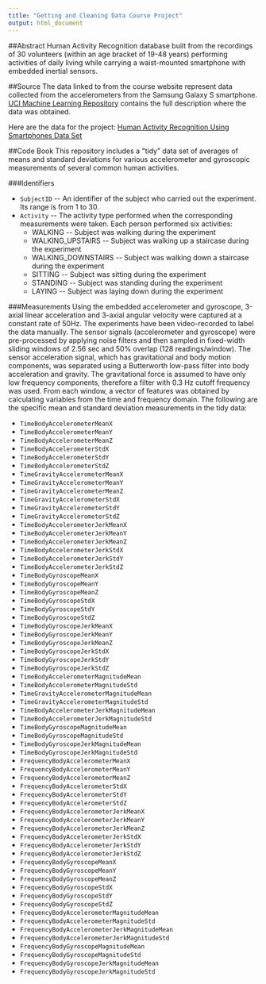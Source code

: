 ```yaml
---
title: "Getting and Cleaning Data Course Project"
output: html_document
---
```


##Abstract
Human Activity Recognition database built from the recordings of 30 volunteers (within an age bracket of 19-48 years) performing activities of daily living while carrying a waist-mounted smartphone with embedded inertial sensors.

##Source
The data linked to from the course website represent data collected from the accelerometers from the Samsung Galaxy S smartphone. [UCI Machine Learning Repository](http://archive.ics.uci.edu/ml/datasets/Human+Activity+Recognition+Using+Smartphones) contains the full description where the data was obtained.

Here are the data for the project: [Human Activity Recognition Using Smartphones Data Set](https://d396qusza40orc.cloudfront.net/getdata%2Fprojectfiles%2FUCI%20HAR%20Dataset.zip)


##Code Book
This repository includes a "tidy" data set of averages of means and standard deviations for various accelerometer and gyroscopic measurements of several common human activities. 

###Identifiers

* ```SubjectID``` --  An identifier of the subject who carried out the experiment. Its range is from 1 to 30.
* ```Activity``` --  The activity type performed when the corresponding measurements were taken. Each person performed six activities:
    + WALKING -- Subject was walking during the experiment
    + WALKING_UPSTAIRS -- Subject was walking up a staircase during the experiment
    + WALKING_DOWNSTAIRS -- Subject was walking down a staircase during the experiment
    + SITTING -- Subject was sitting during the experiment
    + STANDING -- Subject was standing during the experiment
    + LAYING -- Subject was laying down during the experiment

###Measurements
Using the embedded accelerometer and gyroscope, 3-axial linear acceleration and 3-axial angular velocity were captured at a constant rate of 50Hz. The experiments have been video-recorded to label the data manually. The sensor signals (accelerometer and gyroscope) were pre-processed by applying noise filters and then sampled in fixed-width sliding windows of 2.56 sec and 50% overlap (128 readings/window). The sensor acceleration signal, which has gravitational and body motion components, was separated using a Butterworth low-pass filter into body acceleration and gravity. The gravitational force is assumed to have only low frequency components, therefore a filter with 0.3 Hz cutoff frequency was used. From each window, a vector of features was obtained by calculating variables from the time and frequency domain. The following are the specific mean and standard deviation measurements in the tidy data:

* ```TimeBodyAccelerometerMeanX```
* ```TimeBodyAccelerometerMeanY```
* ```TimeBodyAccelerometerMeanZ```
* ```TimeBodyAccelerometerStdX```
* ```TimeBodyAccelerometerStdY```
* ```TimeBodyAccelerometerStdZ```
* ```TimeGravityAccelerometerMeanX```
* ```TimeGravityAccelerometerMeanY```
* ```TimeGravityAccelerometerMeanZ```
* ```TimeGravityAccelerometerStdX```
* ```TimeGravityAccelerometerStdY```
* ```TimeGravityAccelerometerStdZ```
* ```TimeBodyAccelerometerJerkMeanX```
* ```TimeBodyAccelerometerJerkMeanY```
* ```TimeBodyAccelerometerJerkMeanZ```
* ```TimeBodyAccelerometerJerkStdX```
* ```TimeBodyAccelerometerJerkStdY```
* ```TimeBodyAccelerometerJerkStdZ```
* ```TimeBodyGyroscopeMeanX```
* ```TimeBodyGyroscopeMeanY```
* ```TimeBodyGyroscopeMeanZ```
* ```TimeBodyGyroscopeStdX```
* ```TimeBodyGyroscopeStdY```
* ```TimeBodyGyroscopeStdZ```
* ```TimeBodyGyroscopeJerkMeanX```
* ```TimeBodyGyroscopeJerkMeanY```
* ```TimeBodyGyroscopeJerkMeanZ```
* ```TimeBodyGyroscopeJerkStdX```
* ```TimeBodyGyroscopeJerkStdY```
* ```TimeBodyGyroscopeJerkStdZ```
* ```TimeBodyAccelerometerMagnitudeMean```
* ```TimeBodyAccelerometerMagnitudeStd```
* ```TimeGravityAccelerometerMagnitudeMean```
* ```TimeGravityAccelerometerMagnitudeStd```
* ```TimeBodyAccelerometerJerkMagnitudeMean```
* ```TimeBodyAccelerometerJerkMagnitudeStd```
* ```TimeBodyGyroscopeMagnitudeMean```
* ```TimeBodyGyroscopeMagnitudeStd```
* ```TimeBodyGyroscopeJerkMagnitudeMean```
* ```TimeBodyGyroscopeJerkMagnitudeStd```
* ```FrequencyBodyAccelerometerMeanX```
* ```FrequencyBodyAccelerometerMeanY```
* ```FrequencyBodyAccelerometerMeanZ```
* ```FrequencyBodyAccelerometerStdX```
* ```FrequencyBodyAccelerometerStdY```
* ```FrequencyBodyAccelerometerStdZ```
* ```FrequencyBodyAccelerometerJerkMeanX```
* ```FrequencyBodyAccelerometerJerkMeanY```
* ```FrequencyBodyAccelerometerJerkMeanZ```
* ```FrequencyBodyAccelerometerJerkStdX```
* ```FrequencyBodyAccelerometerJerkStdY```
* ```FrequencyBodyAccelerometerJerkStdZ```
* ```FrequencyBodyGyroscopeMeanX```
* ```FrequencyBodyGyroscopeMeanY```
* ```FrequencyBodyGyroscopeMeanZ```
* ```FrequencyBodyGyroscopeStdX```
* ```FrequencyBodyGyroscopeStdY```
* ```FrequencyBodyGyroscopeStdZ```
* ```FrequencyBodyAccelerometerMagnitudeMean```
* ```FrequencyBodyAccelerometerMagnitudeStd```
* ```FrequencyBodyAccelerometerJerkMagnitudeMean```
* ```FrequencyBodyAccelerometerJerkMagnitudeStd```
* ```FrequencyBodyGyroscopeMagnitudeMean```
* ```FrequencyBodyGyroscopeMagnitudeStd```
* ```FrequencyBodyGyroscopeJerkMagnitudeMean```
* ```FrequencyBodyGyroscopeJerkMagnitudeStd```
